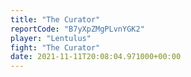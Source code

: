 ```yaml
---
title: "The Curator"
reportCode: "B7yXpZMgPLvnYGK2"
player: "Lentulus"
fight: "The Curator"
date: 2021-11-11T20:08:04.971000+00:00
---
```

